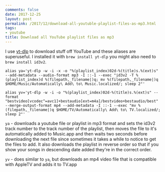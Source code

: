 ```yaml
---
comments: false
date: 2017-12-25
layout: post
permalink: /2017/12/download-all-youtuble-playlist-files-as-mp3.html
tags:
- youtube
title: Download all YouTube playlist files as mp3
---
```


I use [yt-dlp](https://github.com/yt-dlp/yt-dlp) to download stuff off YouTube and these aliases are superuseful. I installed it with `brew install yt-dlp` you might also need to `brew install id3v2`.

```
alias ya='yt-dlp -w -i -x -o "%(playlist_index)02d-%(title)s.%(ext)s" --add-metadata --audio-format mp3 -I ::-1 --exec "id3v2 -T %(playlist_index)d %(filepath,_filename|)q; mv %(filepath,_filename|)q $HOME/Music/Automatically\ Add\ to\ Music.localized/; sleep 2"'

alias yv='yt-dlp -w -i -o "%(playlist_index)02d-%(title)s.%(ext)s" --format "bestvideo[vcodec^=avc1]+bestaudio[ext=m4a]/bestvideo+bestaudio/best" --merge-output-format mp4 --add-metadata -I ::-1 --exec "mv %(filepath,_filename|)q $HOME/TV/Automatically\ Add\ to\ TV.localized/; sleep 2"'
```

`ya` - downloads a youtube file or playlist in mp3 format and sets the id3v2 track number to the track number of the playlist, then moves the file to it's automatically added to Music.app and then waits two seconds before downloading the next file since sometimes it takes a while to notice to get the files to add. It also downloads the playlist in reverse order so that if you show your songs in descending date added they're in the correct order.

`yv` - does similar to `ya`, but downloads an mp4 video file that is compatible with AppleTV and adds it to TV.app
